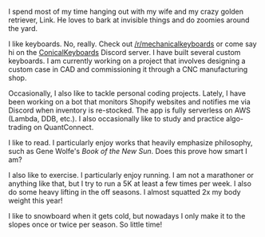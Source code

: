 I spend most of my time hanging out with my wife and my crazy golden retriever, Link. He loves to bark at invisible things and do zoomies around the yard.

I like keyboards. No, really. Check out [/r/mechanicalkeyboards](https://old.reddit.com/r/MechanicalKeyboards/) or come say hi on the [ConicalKeyboards](https://conicalkeyboards.com/) Discord server. I have built several custom keyboards. I am currently working on a project that involves designing a custom case in CAD and commissioning it through a CNC manufacturing shop.

Occasionally, I also like to tackle personal coding projects. Lately, I have been working on a bot that monitors Shopify websites and notifies me via Discord when inventory is re-stocked. The app is fully serverless on AWS (Lambda, DDB, etc.). I also occasionally like to study and practice algo-trading on QuantConnect.

I like to read. I particularly enjoy works that heavily emphasize philosophy, such as Gene Wolfe's _Book of the New Sun_. Does this prove how smart I am?

I also like to exercise. I particularly enjoy running. I am not a marathoner or anything like that, but I try to run a 5K at least a few times per week. I also do some heavy lifting in the off seasons. I almost squatted 2x my body weight this year!

I like to snowboard when it gets cold, but nowadays I only make it to the slopes once or twice per season. So little time!
